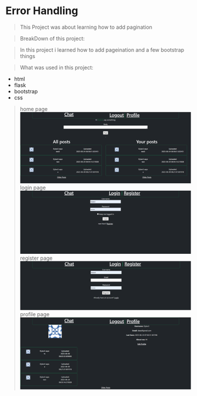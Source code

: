 # Error Handling
> This Project was about learning how to add pagination

> BreakDown of this project:

> In this project i learned how to add pageination and a few bootstrap things

> What was used in this project:
* html
* flask
* bootstrap
* css
> home page
![example](screenshot1.png)
> login page
![example](screenshot2.png)
> register page
![example](screenshot3.png)
> profile page
![example](screenshot4.png)